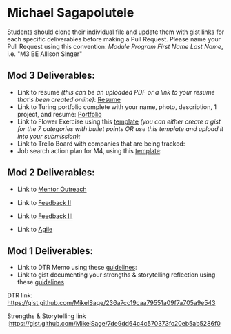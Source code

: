 # Michael Sagapolutele

Students should clone their individual file and update them with gist links for each specific deliverables before making a Pull Request. Please name your Pull Request using this convention: *Module Program First Name Last Name*, i.e. "M3 BE Allison Singer"

## Mod 3 Deliverables:

* Link to resume *(this can be an uploaded PDF or a link to your resume that's been created online)*:
  [Resume](https://www.docdroid.net/8rOQOtr/profile-1.pdf)
* Link to Turing portfolio complete with your name, photo, description, 1 project, and resume:
  [Portfolio](https://www.turing.io/alumni/michael-sagapolutele)
* Link to Flower Exercise using this [template](https://github.com/turingschool/career-development-curriculum/blob/master/files/Career%20Unit%20-%20The%20Flower%20Diagram.pdf) *(you can either create a gist for the 7 categories with bullet points OR use this template and upload it into your submission):*
* Link to Trello Board with companies that are being tracked:
* Job search action plan for M4, using this [template](https://github.com/turingschool/career-development-curriculum/blob/master/module_three/mod_4_action_plan_template.md):

## Mod 2 Deliverables:
* Link to [Mentor Outreach](https://gist.github.com/MikelSage/7941b265d0dd7457c3d7c68156b6f2cb)

* Link to [Feedback II](https://gist.github.com/MikelSage/cab727be940b8972aeabdb059d41531a)

* Link to [Feedback III](https://gist.github.com/MikelSage/b0b4555f936624e2d0336179172f45bc)

* Link to [Agile](https://gist.github.com/MikelSage/e9b2c93c83459e67d6a452501278ddd3)

## Mod 1 Deliverables:
* Link to DTR Memo using these [guidelines](https://github.com/turingschool/career-development-curriculum/blob/master/module_one/dtr_guidelines_memo.md):
* Link to gist documenting your strengths & storytelling reflection using these [guidelines](https://github.com/turingschool/career-development-curriculum/blob/master/module_one/strengths_storytelling_reflection.md)


DTR link: https://gist.github.com/MikelSage/236a7cc19caa79551a09f7a705a9e543

Strengths & Storytelling link :https://gist.github.com/MikelSage/7de9dd64c4c570373fc20eb5ab5286f0
